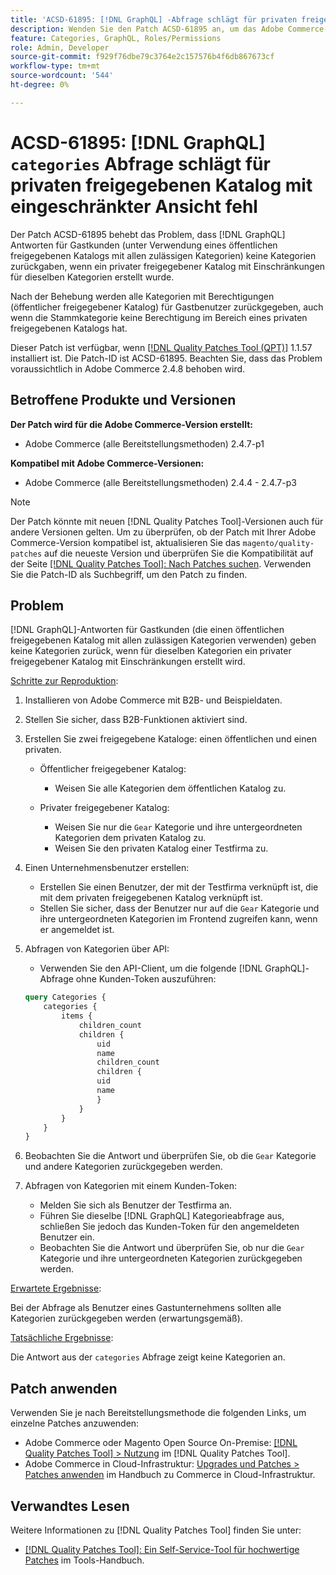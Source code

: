 ```yaml
---
title: 'ACSD-61895: [!DNL GraphQL] -Abfrage schlägt für privaten freigegebenen Katalog mit eingeschränkter Ansicht fehl'
description: Wenden Sie den Patch ACSD-61895 an, um das Adobe Commerce-Problem zu beheben, bei  [!DNL GraphQL]  -Antworten für Gastkunden (Verwendung eines öffentlichen freigegebenen Katalogs mit allen zulässigen Kategorien) keine Kategorien zurückgegeben haben, wenn ein privater freigegebener Katalog mit Einschränkungen für dieselben Kategorien erstellt wurde.
feature: Categories, GraphQL, Roles/Permissions
role: Admin, Developer
source-git-commit: f929f76dbe79c3764e2c157576b4f6db867673cf
workflow-type: tm+mt
source-wordcount: '544'
ht-degree: 0%

---
```



# ACSD-61895: [!DNL GraphQL] `categories` Abfrage schlägt für privaten freigegebenen Katalog mit eingeschränkter Ansicht fehl

Der Patch ACSD-61895 behebt das Problem, dass [!DNL GraphQL] Antworten für Gastkunden (unter Verwendung eines öffentlichen freigegebenen Katalogs mit allen zulässigen Kategorien) keine Kategorien zurückgaben, wenn ein privater freigegebener Katalog mit Einschränkungen für dieselben Kategorien erstellt wurde.

Nach der Behebung werden alle Kategorien mit Berechtigungen (öffentlicher freigegebener Katalog) für Gastbenutzer zurückgegeben, auch wenn die Stammkategorie keine Berechtigung im Bereich eines privaten freigegebenen Katalogs hat.

Dieser Patch ist verfügbar, wenn [[!DNL Quality Patches Tool (QPT)]](/help/tools/quality-patches-tool/quality-patches-tool-to-self-serve-quality-patches.md) 1.1.57 installiert ist. Die Patch-ID ist ACSD-61895. Beachten Sie, dass das Problem voraussichtlich in Adobe Commerce 2.4.8 behoben wird.

## Betroffene Produkte und Versionen

**Der Patch wird für die Adobe Commerce-Version erstellt:**

* Adobe Commerce (alle Bereitstellungsmethoden) 2.4.7-p1

**Kompatibel mit Adobe Commerce-Versionen:**

* Adobe Commerce (alle Bereitstellungsmethoden) 2.4.4 - 2.4.7-p3

>[!NOTE]
>
>Der Patch könnte mit neuen [!DNL Quality Patches Tool]-Versionen auch für andere Versionen gelten. Um zu überprüfen, ob der Patch mit Ihrer Adobe Commerce-Version kompatibel ist, aktualisieren Sie das `magento/quality-patches` auf die neueste Version und überprüfen Sie die Kompatibilität auf der Seite [[!DNL Quality Patches Tool]: Nach Patches suchen](https://experienceleague.adobe.com/tools/commerce-quality-patches/index.html?lang=de). Verwenden Sie die Patch-ID als Suchbegriff, um den Patch zu finden.

## Problem

[!DNL GraphQL]-Antworten für Gastkunden (die einen öffentlichen freigegebenen Katalog mit allen zulässigen Kategorien verwenden) geben keine Kategorien zurück, wenn für dieselben Kategorien ein privater freigegebener Katalog mit Einschränkungen erstellt wird.

<u>Schritte zur Reproduktion</u>:

1. Installieren von Adobe Commerce mit B2B- und Beispieldaten.
1. Stellen Sie sicher, dass B2B-Funktionen aktiviert sind.
1. Erstellen Sie zwei freigegebene Kataloge: einen öffentlichen und einen privaten.

   * Öffentlicher freigegebener Katalog:

      * Weisen Sie alle Kategorien dem öffentlichen Katalog zu.

   * Privater freigegebener Katalog:

      * Weisen Sie nur die `Gear` Kategorie und ihre untergeordneten Kategorien dem privaten Katalog zu.
      * Weisen Sie den privaten Katalog einer Testfirma zu.

1. Einen Unternehmensbenutzer erstellen:

   * Erstellen Sie einen Benutzer, der mit der Testfirma verknüpft ist, die mit dem privaten freigegebenen Katalog verknüpft ist.
   * Stellen Sie sicher, dass der Benutzer nur auf die `Gear` Kategorie und ihre untergeordneten Kategorien im Frontend zugreifen kann, wenn er angemeldet ist.

1. Abfragen von Kategorien über API:

   * Verwenden Sie den API-Client, um die folgende [!DNL GraphQL]-Abfrage ohne Kunden-Token auszuführen:

   ```graphql
   query Categories { 
       categories { 
           items { 
               children_count 
               children { 
                   uid 
                   name 
                   children_count 
                   children { 
                   uid 
                   name 
                   } 
               } 
           } 
       } 
   }
   ```

1. Beobachten Sie die Antwort und überprüfen Sie, ob die `Gear` Kategorie und andere Kategorien zurückgegeben werden.
1. Abfragen von Kategorien mit einem Kunden-Token:

   * Melden Sie sich als Benutzer der Testfirma an.
   * Führen Sie dieselbe [!DNL GraphQL] Kategorieabfrage aus, schließen Sie jedoch das Kunden-Token für den angemeldeten Benutzer ein.
   * Beobachten Sie die Antwort und überprüfen Sie, ob nur die `Gear` Kategorie und ihre untergeordneten Kategorien zurückgegeben werden.


<u>Erwartete Ergebnisse</u>:

Bei der Abfrage als Benutzer eines Gastunternehmens sollten alle Kategorien zurückgegeben werden (erwartungsgemäß).

<u>Tatsächliche Ergebnisse</u>:

Die Antwort aus der `categories` Abfrage zeigt keine Kategorien an.

## Patch anwenden

Verwenden Sie je nach Bereitstellungsmethode die folgenden Links, um einzelne Patches anzuwenden:

* Adobe Commerce oder Magento Open Source On-Premise: [[!DNL Quality Patches Tool] > Nutzung](/help/tools/quality-patches-tool/usage.md) im [!DNL Quality Patches Tool].
* Adobe Commerce in Cloud-Infrastruktur: [Upgrades und Patches > Patches anwenden](https://experienceleague.adobe.com/docs/commerce-cloud-service/user-guide/develop/upgrade/apply-patches.html?lang=de) im Handbuch zu Commerce in Cloud-Infrastruktur.


## Verwandtes Lesen

Weitere Informationen zu [!DNL Quality Patches Tool] finden Sie unter:

* [[!DNL Quality Patches Tool]: Ein Self-Service-Tool für hochwertige Patches](/help/tools/quality-patches-tool/quality-patches-tool-to-self-serve-quality-patches.md) im Tools-Handbuch.

